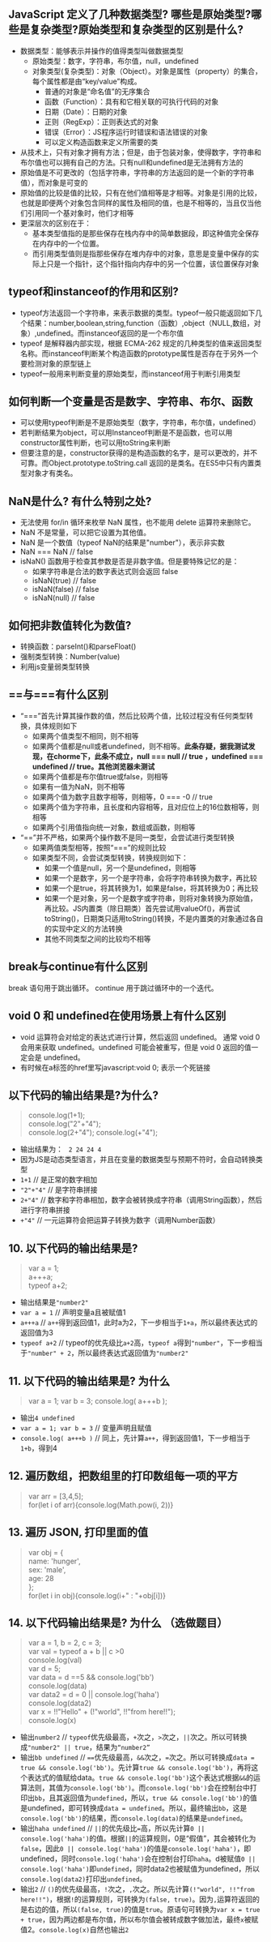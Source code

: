 ## JavaScript 定义了几种数据类型? 哪些是原始类型?哪些是复杂类型?原始类型和复杂类型的区别是什么?
* 数据类型：能够表示并操作的值得类型叫做数据类型
  * 原始类型：数字，字符串，布尔值，null，undefined
  * 对象类型(复杂类型)：对象（Object）。对象是属性（property）的集合，每个属性都是由“key/value”构成。
    * 普通的对象是“命名值”的无序集合
    * 函数（Function）：具有和它相关联的可执行代码的对象
    * 日期（Date）：日期的对象
    * 正则（RegExp）：正则表达式的对象
    * 错误（Error）：JS程序运行时错误和语法错误的对象
    * 可以定义构造函数来定义所需要的类
* 从技术上，只有对象才拥有方法；但是，由于包装对象，使得数字，字符串和布尔值也可以拥有自己的方法。只有null和undefined是无法拥有方法的
* 原始值是不可更改的（包括字符串，字符串的方法返回的是一个新的字符串值），而对象是可变的
* 原始值的比较是值的比较，只有在他们值相等是才相等。对象是引用的比较，也就是即便两个对象包含同样的属性及相同的值，也是不相等的，当且仅当他们引用同一个基对象时，他们才相等
* 更深层次的区别在于：
  * 基本类型值指的是那些保存在栈内存中的简单数据段，即这种值完全保存在内存中的一个位置。
  * 而引用类型值则是指那些保存在堆内存中的对象，意思是变量中保存的实际上只是一个指针，这个指针指向内存中的另一个位置，该位置保存对象

## typeof和instanceof的作用和区别?
*  typeof方法返回一个字符串，来表示数据的类型。typeof一般只能返回如下几个结果：number,boolean,string,function（函数）,object（NULL,数组，对象）,undefined。而instanceof返回的是一个布尔值
* typeof 是解释器内部实现，根据 ECMA-262 规定的几种类型的值来返回类型名称。而instanceof判断某个构造函数的prototype属性是否存在于另外一个要检测对象的原型链上
* typeof一般用来判断变量的原始类型，而instanceof用于判断引用类型

## 如何判断一个变量是否是数字、字符串、布尔、函数
* 可以使用typeof判断是不是原始类型（数字，字符串，布尔值，undefined）
* 若判断结果为object，可以用Instanceof判断是不是函数，也可以用constructor属性判断，也可以用toString来判断
* 但要注意的是，constructor获得的是构造函数的名字，是可以更改的，并不可靠。而Object.prototype.toString.call 返回的是类名。在ES5中只有内置类型对象才有类名。

## NaN是什么? 有什么特别之处?
* 无法使用 for/in 循环来枚举 NaN 属性，也不能用 delete 运算符来删除它。
* NaN 不是常量，可以把它设置为其他值。
* NaN 是一个数值（typeof NaN的结果是"number"），表示非实数
* NaN === NaN  // false
* isNaN() 函数用于检查其参数是否是非数字值。但是要特殊记忆的是： 
  * 如果字符串是合法的数字表达式则会返回 false 
  * isNaN(true) // false  
  * isNaN(false) // false  
  * isNaN(null) // false

## 如何把非数值转化为数值?
* 转换函数：parseInt()和parseFloat()
* 强制类型转换：Number(value)
* 利用js变量弱类型转换

## ==与===有什么区别
* “===”首先计算其操作数的值，然后比较两个值，比较过程没有任何类型转换，具体规则如下
  * 如果两个值类型不相同，则不相等
  * 如果两个值都是null或者undefined，则不相等。**此条存疑，据我测试发现，在chorme下，此条不成立，null === null // true ，undefined === undefined // true。其他浏览器未测试**
  * 如果两个值都是布尔值true或false，则相等
  * 如果有一值为NaN，则不相等
  * 如果两个值为数字且数字相等，则相等，0 === -0 // true
  * 如果两个值为字符串，且长度和内容相等，且对应位上的16位数相等，则相等
  * 如果两个引用值指向统一对象，数组或函数，则相等
* “==”并不严格，如果两个操作数不是同一类型，会尝试进行类型转换
  * 如果两值类型相等，按照“===”的规则比较
  * 如果类型不同，会尝试类型转换，转换规则如下：
    * 如果一个值是null，另一个是undefined，则相等
    * 如果一个是数字，另一个是字符串，会将字符串转换为数字，再比较
    * 如果一个是true，将其转换为1，如果是false，将其转换为0；再比较
    * 如果一个是对象，另一个是数字或字符串，则将对象转换为原始值，再比较。JS内置类（除日期类）首先尝试用valueOf()，再尝试toString()，日期类只适用toString()转换，不是内置类的对象通过各自的实现中定义的方法转换
    * 其他不同类型之间的比较均不相等

## break与continue有什么区别
break 语句用于跳出循环。
continue 用于跳过循环中的一个迭代。

## void 0 和 undefined在使用场景上有什么区别
* void 运算符会对给定的表达式进行计算，然后返回 undefined。
通常 void 0 会用来获取 undefined。undefined 可能会被重写，但是 void 0 返回的值一定会是 undefined。
* 有时候在a标签的href里写javascript:void 0; 表示一个死链接

## 以下代码的输出结果是?为什么?
>console.log(1+1);    
console.log("2"+"4");  
console.log(2+"4"); 
console.log(+"4");

* 输出结果为： ` 2 24 24 4`
* 因为JS是动态类型语言，并且在变量的数据类型与预期不符时，会自动转换类型
* `1+1` // 是正常的数字相加
* `"2"+"4"` // 是字符串拼接
* `2+"4"` // 数字和字符串相加，数字会被转换成字符串（调用String函数），然后进行字符串拼接
* `+"4"` // 一元运算符会把运算子转换为数字（调用Number函数）

## 10. 以下代码的输出结果是?
> var a = 1;  
a+++a;  
typeof a+2;

* 输出结果是`"number2"`
* `var a = 1` // 声明变量a且被赋值1
* `a+++a` // `a++`得到返回值1，此时a为2，下一步相当于`1+a`，所以最终表达式的返回值为3
* `typeof a+2` // typeof的优先级比`a+2`高，`typeof a`得到`"number"`，下一步相当于`"number" + 2`，所以最终表达式返回值为`"number2"`

## 11. 以下代码的输出结果是? 为什么
 > var a = 1;
 var b = 3;
 console.log( a+++b );

* 输出`4 undefined`
* `var a = 1; var b = 3` // 变量声明且赋值
* `console.log( a+++b )` // 同上，先计算`a++`，得到返回值1，下一步相当于`1+b`，得到4

## 12. 遍历数组，把数组里的打印数组每一项的平方
> var arr = [3,4,5];  
 for(let i of arr){console.log(Math.pow(i, 2))}

## 13. 遍历 JSON, 打印里面的值
> var obj = {  
 name: 'hunger',   
 sex: 'male',   
 age: 28   
};    
for(let i in obj){console.log(i+" : "+obj[i])}  

## 14. 以下代码输出结果是? 为什么 （选做题目）
> var a = 1, b = 2, c = 3;  
var val = typeof a + b || c >0  
console.log(val)   
var d = 5;  
var data = d ==5 && console.log('bb')  
console.log(data)  
var data2 = d = 0 || console.log('haha')  
console.log(data2)  
 var x = !!"Hello" + (!"world", !!"from here!!");  
console.log(x)  

* 输出`number2` // `typeof`优先级最高，`+`次之，`>`次之，`||`次之。所以可转换成`"number2" || true`，结果为`“number2”`
* 输出`bb undefined` // `==`优先级最高，`&&`次之，`=`次之。所以可转换成`data = true && console.log('bb')`。先计算`true && console.log('bb')`，再将这个表达式的值赋给data。`true && console.log('bb')`这个表达式根据`&&`的运算法则，其值为`console.log('bb')`。而`console.log('bb')`会在控制台中打印出`bb`，且其返回值为`undefined`，所以，`true && console.log('bb')`的值是undefined，即可转换成`data = undefined`。所以，最终输出`bb`，这是`console.log('bb')`的结果，而`console.log(data)`的结果是`undefined`。
* 输出`haha undefined` // `||`的优先级比`=`高，所以先计算`0 || console.log('haha')`的值。根据`||`的运算规则，0是“假值”，其会被转化为`false`，因此`0 || console.log('haha')`的值是`console.log('haha')`，即undefined，同时`console.log('haha')`会在控制台打印`haha`。d被赋值`0 || console.log('haha')`即`undefined`，同时data2也被赋值为undefined，所以`console.log(data2)`打印出`undefined`。
* 输出`2` // `()`的优先级最高，`!`次之，`,`次之。所以先计算`(!"world", !!"from here!!")`，根据`!`的运算规则，可转换为`(false, true)`。因为`,`运算符返回的是右边的值，所以`(false, true)`的值是`true`。原语句可转换为`var x = true + true`，因为两边都是布尔值，所以布尔值会被转成数字做加法，最终`x`被赋值2。`console.log(x)`自然也输出`2`